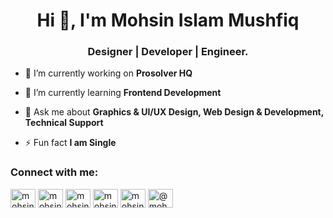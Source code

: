 

<h1 align="center">Hi 👋, I'm Mohsin Islam Mushfiq</h1>
<h3 align="center">Designer | Developer | Engineer.</h3>


- 🔭 I’m currently working on **Prosolver HQ**

- 🌱 I’m currently learning **Frontend Development**

- 💬 Ask me about **Graphics & UI/UX Design, Web Design & Development, Technical Support**

- ⚡ Fun fact **I am Single**


<h3 align="left">Connect with me:</h3>
<p align="left">
<a href="https://fb.com/mohsinmushfiq" target="blank"><img align="center" src="https://raw.githubusercontent.com/rahuldkjain/github-profile-readme-generator/master/src/images/icons/Social/facebook.svg" alt="mohsinmushfiq" height="30" width="40" /></a>
<a href="https://www.youtube.com/@MohsinIslamMushfiq" target="blank"><img align="center" src="https://raw.githubusercontent.com/rahuldkjain/github-profile-readme-generator/master/src/images/icons/Social/youtube.svg" alt="mohsinislammushfiq" height="30" width="40" /></a>
<a href="https://instagram.com/mohsinmushfiq" target="blank"><img align="center" src="https://raw.githubusercontent.com/rahuldkjain/github-profile-readme-generator/master/src/images/icons/Social/instagram.svg" alt="mohsinmushfiq" height="30" width="40" /></a>
<a href="https://linkedin.com/in/mohsinmushfiq" target="blank"><img align="center" src="https://raw.githubusercontent.com/rahuldkjain/github-profile-readme-generator/master/src/images/icons/Social/linked-in-alt.svg" alt="mohsinmushfiq" height="30" width="40" /></a>
<a href="https://twitter.com/mohsin_mushfiq" target="blank"><img align="center" src="https://raw.githubusercontent.com/rahuldkjain/github-profile-readme-generator/master/src/images/icons/Social/twitter.svg" alt="mohsin_mushfiq" height="30" width="40" /></a>
<a href="https://medium.com/@mohsinmushfiq" target="blank"><img align="center" src="https://raw.githubusercontent.com/rahuldkjain/github-profile-readme-generator/master/src/images/icons/Social/medium.svg" alt="@mohsinmushfiq" height="30" width="40" /></a>
</p>

